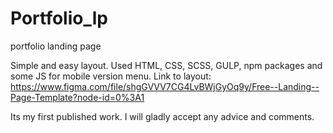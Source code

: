 # Portfolio_lp
portfolio landing page

Simple and easy layout.
Used HTML, CSS, SCSS, GULP, npm packages and some JS for mobile version menu.
Link to layout: https://www.figma.com/file/shgGVVV7CG4LvBWjGyOq9y/Free--Landing--Page-Template?node-id=0%3A1

Its my first published work. I will gladly accept any advice and comments.
